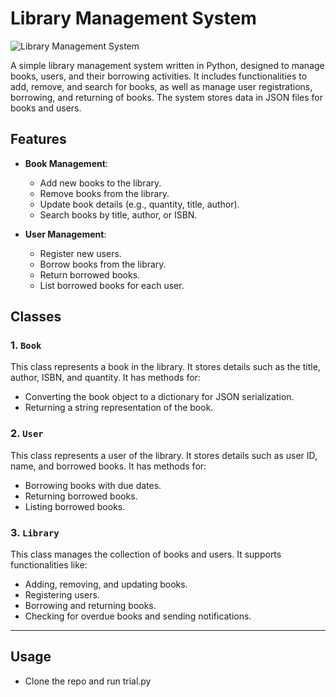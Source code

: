 # Library Management System

<img src="https://imgs.search.brave.com/hLBRYtCkXbsnLZldafc9bYBIH3ygVVlEC0Mh-U2kWkk/rs:fit:860:0:0:0/g:ce/aHR0cHM6Ly9pbWcu/ZnJlZXBpay5jb20v/cHJlbWl1bS1waG90/by9saWJyYXJ5XzI1/ODIxOS0zNS5qcGc_/c2VtdD1haXNfaHli/cmlk?" alt="Library Management System" />


A simple library management system written in Python, designed to manage books, users, and their borrowing activities. It includes functionalities to add, remove, and search for books, as well as manage user registrations, borrowing, and returning of books. The system stores data in JSON files for books and users.

## Features

- **Book Management**:
  - Add new books to the library.
  - Remove books from the library.
  - Update book details (e.g., quantity, title, author).
  - Search books by title, author, or ISBN.

- **User Management**:
  - Register new users.
  - Borrow books from the library.
  - Return borrowed books.
  - List borrowed books for each user.

## Classes

### 1. `Book`
This class represents a book in the library. It stores details such as the title, author, ISBN, and quantity. It has methods for:
- Converting the book object to a dictionary for JSON serialization.
- Returning a string representation of the book.

### 2. `User`
This class represents a user of the library. It stores details such as user ID, name, and borrowed books. It has methods for:
- Borrowing books with due dates.
- Returning borrowed books.
- Listing borrowed books.

### 3. `Library`
This class manages the collection of books and users. It supports functionalities like:
- Adding, removing, and updating books.
- Registering users.
- Borrowing and returning books.
- Checking for overdue books and sending notifications.

---

## Usage
- Clone the repo and run trial.py
